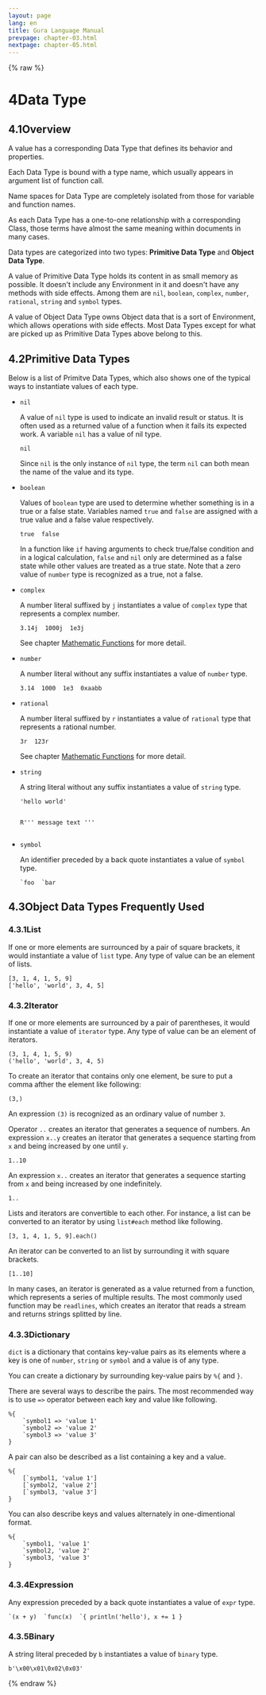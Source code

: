 ```yaml
---
layout: page
lang: en
title: Gura Language Manual
prevpage: chapter-03.html
nextpage: chapter-05.html
---
```

{% raw %}
<h1><span class="caption-index-1">4</span><a name="anchor-4"></a>Data Type</h1>
<h2><span class="caption-index-2">4.1</span><a name="anchor-4-1"></a>Overview</h2>
<p>
A value has a corresponding Data Type that defines its behavior and properties.
</p>
<p>
Each Data Type is bound with a type name, which usually appears in argument list of function call.
</p>
<p>
Name spaces for Data Type are completely isolated from those for variable and function names.
</p>
<p>
As each Data Type has a one-to-one relationship with a corresponding Class, those terms have almost the same meaning within documents in many cases.
</p>
<p>
Data types are categorized into two types: <strong>Primitive Data Type</strong> and <strong>Object Data Type</strong>.
</p>
<p>
A value of Primitive Data Type holds its content in as small memory as possible. It doesn't include any Environment in it and doesn't have any methods with side effects. Among them are <code class="highlighter-rouge">nil</code>, <code class="highlighter-rouge">boolean</code>, <code class="highlighter-rouge">complex</code>, <code class="highlighter-rouge">number</code>, <code class="highlighter-rouge">rational</code>, <code class="highlighter-rouge">string</code> and <code class="highlighter-rouge">symbol</code> types.
</p>
<p>
A value of Object Data Type owns Object data that is a sort of Environment, which allows operations with side effects. Most Data Types except for what are picked up as Primitive Data Types above belong to this.
</p>
<h2><span class="caption-index-2">4.2</span><a name="anchor-4-2"></a>Primitive Data Types</h2>
<p>
Below is a list of Primitve Data Types, which also shows one of the typical ways to instantiate values of each type.
</p>
<ul>
<li><p>
<code class="highlighter-rouge">nil</code>
</p>
<p>
A value of <code class="highlighter-rouge">nil</code> type is used to indicate an invalid result or status. It is often used as a returned value of a function when it fails its expected work. A variable <code class="highlighter-rouge">nil</code> has a value of nil type.
</p>
<pre class="highlight"><code>nil
</code></pre>
<p>
Since <code class="highlighter-rouge">nil</code> is the only instance of <code class="highlighter-rouge">nil</code> type, the term <code class="highlighter-rouge">nil</code> can both mean the name of the value and its type.
</p>
</li>
<li><p>
<code class="highlighter-rouge">boolean</code>
</p>
<p>
Values of <code class="highlighter-rouge">boolean</code> type are used to determine whether something is in a true or a false state. Variables named <code class="highlighter-rouge">true</code> and <code class="highlighter-rouge">false</code> are assigned with a true value and a false value respectively.
</p>
<pre class="highlight"><code>true  false
</code></pre>
<p>
In a function like <code class="highlighter-rouge">if</code> having arguments to check true/false condition and in a logical calculation, <code class="highlighter-rouge">false</code> and <code class="highlighter-rouge">nil</code> only are determined as a false state while other values are treated as a true state. Note that a zero value of <code class="highlighter-rouge">number</code> type is recognized as a true, not a false.
</p>
</li>
<li><p>
<code class="highlighter-rouge">complex</code>
</p>
<p>
A number literal suffixed by <code class="highlighter-rouge">j</code> instantiates a value of <code class="highlighter-rouge">complex</code> type that represents a complex number.
</p>
<pre class="highlight"><code>3.14j  1000j  1e3j
</code></pre>
<p>
See chapter <a href="Mathematic-Functions.html">Mathematic Functions</a> for more detail.
</p>
</li>
<li><p>
<code class="highlighter-rouge">number</code>
</p>
<p>
A number literal without any suffix instantiates a value of <code class="highlighter-rouge">number</code> type.
</p>
<pre class="highlight"><code>3.14  1000  1e3  0xaabb
</code></pre>
</li>
<li><p>
<code class="highlighter-rouge">rational</code>
</p>
<p>
A number literal suffixed by <code class="highlighter-rouge">r</code> instantiates a value of <code class="highlighter-rouge">rational</code> type that represents a rational number.
</p>
<pre class="highlight"><code>3r  123r
</code></pre>
<p>
See chapter <a href="Mathematic-Functions.html">Mathematic Functions</a> for more detail.
</p>
</li>
<li><p>
<code class="highlighter-rouge">string</code>
</p>
<p>
A string literal without any suffix instantiates a value of <code class="highlighter-rouge">string</code> type.
</p>
<pre class="highlight"><code>'hello world'

R'''
message text
'''
</code></pre>
</li>
<li><p>
<code class="highlighter-rouge">symbol</code>
</p>
<p>
An identifier preceded by a back quote instantiates a value of <code class="highlighter-rouge">symbol</code> type.
</p>
<pre class="highlight"><code>`foo  `bar
</code></pre>
</li>
</ul>
<h2><span class="caption-index-2">4.3</span><a name="anchor-4-3"></a>Object Data Types Frequently Used</h2>
<h3><span class="caption-index-3">4.3.1</span><a name="anchor-4-3-1"></a>List</h3>
<p>
If one or more elements are surrounced by a pair of square brackets, it would instantiate a value of <code class="highlighter-rouge">list</code> type. Any type of value can be an element of lists.
</p>
<pre class="highlight"><code>[3, 1, 4, 1, 5, 9]
['hello', 'world', 3, 4, 5]
</code></pre>
<h3><span class="caption-index-3">4.3.2</span><a name="anchor-4-3-2"></a>Iterator</h3>
<p>
If one or more elements are surrounced by a pair of parentheses, it would instantiate a value of <code class="highlighter-rouge">iterator</code> type. Any type of value can be an element of iterators.
</p>
<pre class="highlight"><code>(3, 1, 4, 1, 5, 9)
('hello', 'world', 3, 4, 5)
</code></pre>
<p>
To create an iterator that contains only one element, be sure to put a comma afther the element like following:
</p>
<pre class="highlight"><code>(3,)
</code></pre>
<p>
An expression <code class="highlighter-rouge">(3)</code> is recognized as an ordinary value of number <code class="highlighter-rouge">3</code>.
</p>
<p>
Operator <code class="highlighter-rouge">..</code> creates an iterator that generates a sequence of numbers. An expression <code class="highlighter-rouge">x..y</code> creates an iterator that generates a sequence starting from <code class="highlighter-rouge">x</code> and being increased by one until <code class="highlighter-rouge">y</code>.
</p>
<pre class="highlight"><code>1..10
</code></pre>
<p>
An expression <code class="highlighter-rouge">x..</code> creates an iterator that generates a sequence starting from <code class="highlighter-rouge">x</code> and being increased by one indefinitely.
</p>
<pre class="highlight"><code>1..
</code></pre>
<p>
Lists and iterators are convertible to each other. For instance, a list can be converted to an iterator by using <code class="highlighter-rouge">list#each</code> method like following.
</p>
<pre class="highlight"><code>[3, 1, 4, 1, 5, 9].each()
</code></pre>
<p>
An iterator can be converted to an list by surrounding it with square brackets.
</p>
<pre class="highlight"><code>[1..10]
</code></pre>
<p>
In many cases, an iterator is generated as a value returned from a function, which represents a series of multiple results. The most commonly used function may be <code class="highlighter-rouge">readlines</code>, which creates an iterator that reads a stream and returns strings splitted by line.
</p>
<h3><span class="caption-index-3">4.3.3</span><a name="anchor-4-3-3"></a>Dictionary</h3>
<p>
<code class="highlighter-rouge">dict</code> is a dictionary that contains key-value pairs as its elements where a key is one of <code class="highlighter-rouge">number</code>, <code class="highlighter-rouge">string</code> or <code class="highlighter-rouge">symbol</code> and a value is of any type.
</p>
<p>
You can create a dictionary by surrounding key-value pairs by <code class="highlighter-rouge">%{</code> and <code class="highlighter-rouge">}</code>.
</p>
<p>
There are several ways to describe the pairs. The most recommended way is to use <code class="highlighter-rouge">=&gt;</code> operator between each key and value like following.
</p>
<pre class="highlight"><code>%{
    `symbol1 =&gt; 'value 1'
    `symbol2 =&gt; 'value 2'
    `symbol3 =&gt; 'value 3'
}
</code></pre>
<p>
A pair can also be described as a list containing a key and a value.
</p>
<pre class="highlight"><code>%{
    [`symbol1, 'value 1']
    [`symbol2, 'value 2']
    [`symbol3, 'value 3']
}
</code></pre>
<p>
You can also describe keys and values alternately in one-dimentional format.
</p>
<pre class="highlight"><code>%{
    `symbol1, 'value 1'
    `symbol2, 'value 2'
    `symbol3, 'value 3'
}
</code></pre>
<h3><span class="caption-index-3">4.3.4</span><a name="anchor-4-3-4"></a>Expression</h3>
<p>
Any expression preceded by a back quote instantiates a value of <code class="highlighter-rouge">expr</code> type.
</p>
<pre class="highlight"><code>`(x + y)  `func(x)  `{ println('hello'), x += 1 }
</code></pre>
<h3><span class="caption-index-3">4.3.5</span><a name="anchor-4-3-5"></a>Binary</h3>
<p>
A string literal preceded by <code class="highlighter-rouge">b</code> instantiates a value of <code class="highlighter-rouge">binary</code> type.
</p>
<pre class="highlight"><code>b'\x00\x01\0x02\0x03'
</code></pre>
<p />

{% endraw %}
